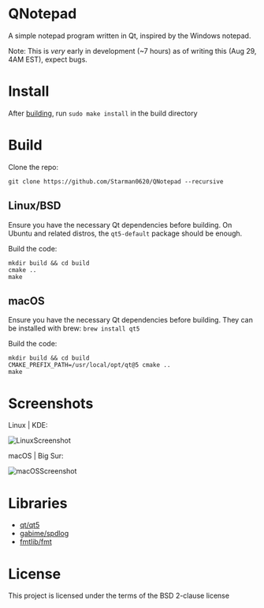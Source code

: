 # QNotepad
A simple notepad program written in Qt, inspired by the Windows notepad.

Note: This is *very* early in development (~7 hours) as of writing this (Aug 29, 4AM EST), expect bugs.
  
# Install

After [building](https://github.com/Starman0620/QNotepad#build), run `sudo make install` in the build directory

# Build
Clone the repo:

```
git clone https://github.com/Starman0620/QNotepad --recursive
```

## Linux/BSD
Ensure you have the necessary Qt dependencies before building. On Ubuntu and related distros, the `qt5-default` package should be enough.

Build the code:

```
mkdir build && cd build
cmake ..
make
```

## macOS
Ensure you have the necessary Qt dependencies before building. They can be installed with brew: `brew install qt5`

Build the code:

```
mkdir build && cd build
CMAKE_PREFIX_PATH=/usr/local/opt/qt@5 cmake ..
make
```

# Screenshots
Linux | KDE:

![LinuxScreenshot](https://raw.githubusercontent.com/Starman0620/QNotepad/master/screenshot.png  "Linux Screenshot")


macOS | Big Sur:

![macOSScreenshot](https://raw.githubusercontent.com/Starman0620/QNotepad/master/macos-screenshot.png  "macOS Screenshot")


# Libraries
* [qt/qt5](https://github.com/qt/qt5)
* [gabime/spdlog](https://github.com/gabime/spdlog)
* [fmtlib/fmt](https://github.com/fmtlib/fmt)

# License
This project is licensed under the terms of the BSD 2-clause license